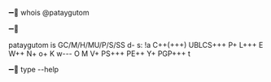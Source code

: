 ➖🔹 whois @pataygutom

➖🔹

pataygutom is GC/M/H/MU/P/S/SS d- s: !a C++(+++) 
UBLCS+++ P+ L+++ E W++ N+ o+ K w--- O M V+ PS+++ 
PE++ Y+ PGP+++ t  

➖🔹 type --help
